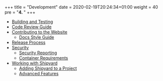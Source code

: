 +++
title = "Development"
date = 2020-02-19T20:24:34+01:00
weight = 40
pre = "<b>4. </b>"
+++

* [Building and Testing](building-testing)
* [Code Review Guide](code-review)
* [Contributing to the Website](website)
  * [Docs Style Guide](website/style_guide.md)
* [Release Process](release-process)
* [Security](security)
  * [Security Reporting](security/reporting)
  * [Container Requirements](security/containers)
* [Working with Shipyard](shipyard)
  * [Adding Shipyard to a Project](shipyard/first-time)
  * [Advanced Features](shipyard/advanced)
